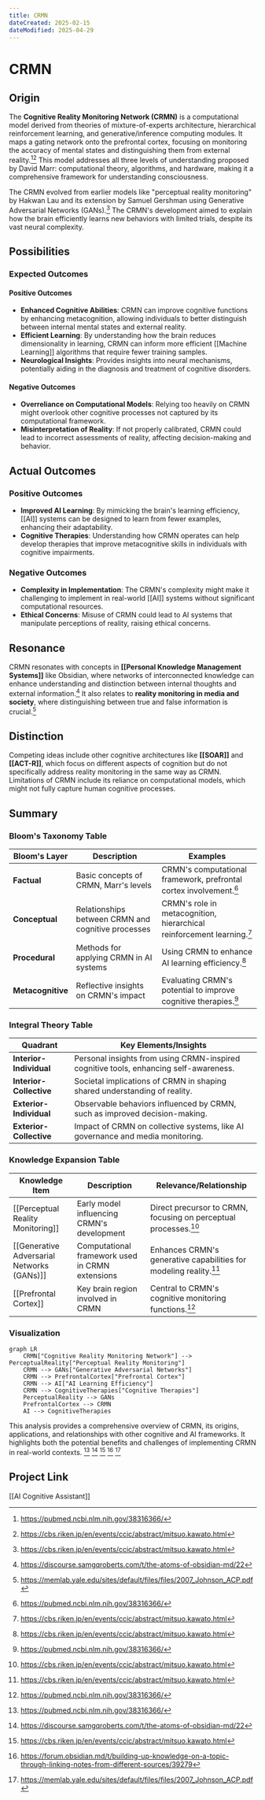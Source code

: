 ```yaml
---
title: CRMN
dateCreated: 2025-02-15
dateModified: 2025-04-29
---
```


# CRMN

## Origin

The **Cognitive Reality Monitoring Network (CRMN)** is a computational model derived from theories of mixture-of-experts architecture, hierarchical reinforcement learning, and generative/inference computing modules. It maps a gating network onto the prefrontal cortex, focusing on monitoring the accuracy of mental states and distinguishing them from external reality.[^1][^2] This model addresses all three levels of understanding proposed by David Marr: computational theory, algorithms, and hardware, making it a comprehensive framework for understanding consciousness.

The CRMN evolved from earlier models like "perceptual reality monitoring" by Hakwan Lau and its extension by Samuel Gershman using Generative Adversarial Networks (GANs).[^2] The CRMN's development aimed to explain how the brain efficiently learns new behaviors with limited trials, despite its vast neural complexity.

## Possibilities

### Expected Outcomes

#### Positive Outcomes

- **Enhanced Cognitive Abilities**: CRMN can improve cognitive functions by enhancing metacognition, allowing individuals to better distinguish between internal mental states and external reality.
- **Efficient Learning**: By understanding how the brain reduces dimensionality in learning, CRMN can inform more efficient [[Machine Learning]] algorithms that require fewer training samples.
- **Neurological Insights**: Provides insights into neural mechanisms, potentially aiding in the diagnosis and treatment of cognitive disorders.

#### Negative Outcomes

- **Overreliance on Computational Models**: Relying too heavily on CRMN might overlook other cognitive processes not captured by its computational framework.
- **Misinterpretation of Reality**: If not properly calibrated, CRMN could lead to incorrect assessments of reality, affecting decision-making and behavior.

## Actual Outcomes

### Positive Outcomes

- **Improved AI Learning**: By mimicking the brain's learning efficiency, [[AI]] systems can be designed to learn from fewer examples, enhancing their adaptability.
- **Cognitive Therapies**: Understanding how CRMN operates can help develop therapies that improve metacognitive skills in individuals with cognitive impairments.

### Negative Outcomes

- **Complexity in Implementation**: The CRMN's complexity might make it challenging to implement in real-world [[AI]] systems without significant computational resources.
- **Ethical Concerns**: Misuse of CRMN could lead to AI systems that manipulate perceptions of reality, raising ethical concerns.

## Resonance

CRMN resonates with concepts in **[[Personal Knowledge Management Systems]]** like Obsidian, where networks of interconnected knowledge can enhance understanding and distinction between internal thoughts and external information.[^3] It also relates to **reality monitoring in media and society**, where distinguishing between true and false information is crucial.[^4]

## Distinction

Competing ideas include other cognitive architectures like **[[SOAR]]** and **[[ACT-R]]**, which focus on different aspects of cognition but do not specifically address reality monitoring in the same way as CRMN. Limitations of CRMN include its reliance on computational models, which might not fully capture human cognitive processes.

## Summary

### Bloom's Taxonomy Table

| **Bloom's Layer** | **Description**                     | **Examples**               |
| ----------------- | ----------------------------------- | -------------------------- |
| **Factual**      | Basic concepts of CRMN, Marr's levels | CRMN's computational framework, prefrontal cortex involvement.[^1] |
| **Conceptual**   | Relationships between CRMN and cognitive processes | CRMN's role in metacognition, hierarchical reinforcement learning.[^2] |
| **Procedural**   | Methods for applying CRMN in AI systems | Using CRMN to enhance AI learning efficiency.[^2] |
| **Metacognitive**| Reflective insights on CRMN's impact | Evaluating CRMN's potential to improve cognitive therapies.[^1] |

### Integral Theory Table

| **Quadrant**            | **Key Elements/Insights**                                                             |
| ----------------------- | ------------------------------------------------------------------------------------- |
| **Interior-Individual** | Personal insights from using CRMN-inspired cognitive tools, enhancing self-awareness. |
| **Interior-Collective** | Societal implications of CRMN in shaping shared understanding of reality.             |
| **Exterior-Individual** | Observable behaviors influenced by CRMN, such as improved decision-making.            |
| **Exterior-Collective** | Impact of CRMN on collective systems, like AI governance and media monitoring.        |

### Knowledge Expansion Table

| **Knowledge Item**        | **Description**                    | **Relevance/Relationship**                      |
| ------------------------- | ---------------------------------- | ----------------------------------------------- |
| [[Perceptual Reality Monitoring]] | Early model influencing CRMN's development | Direct precursor to CRMN, focusing on perceptual processes.[^2] |
| [[Generative Adversarial Networks (GANs)]] | Computational framework used in CRMN extensions | Enhances CRMN's generative capabilities for modeling reality.[^2] |
| [[Prefrontal Cortex]]     | Key brain region involved in CRMN | Central to CRMN's cognitive monitoring functions.[^1] |

### Visualization

```mermaid
graph LR
    CRMN["Cognitive Reality Monitoring Network"] --> PerceptualReality["Perceptual Reality Monitoring"]
    CRMN --> GANs["Generative Adversarial Networks"]
    CRMN --> PrefrontalCortex["Prefrontal Cortex"]
    CRMN --> AI["AI Learning Efficiency"]
    CRMN --> CognitiveTherapies["Cognitive Therapies"]
    PerceptualReality --> GANs
    PrefrontalCortex --> CRMN
    AI --> CognitiveTherapies
```

This analysis provides a comprehensive overview of CRMN, its origins, applications, and relationships with other cognitive and AI frameworks. It highlights both the potential benefits and challenges of implementing CRMN in real-world contexts.
[^1] [^3] [^2] [^5] [^4]

## Project Link

[[AI Cognitive Assistant]]

[^1]: https://pubmed.ncbi.nlm.nih.gov/38316366/
[^2]: https://cbs.riken.jp/en/events/ccic/abstract/mitsuo.kawato.html
[^3]: https://discourse.samgqroberts.com/t/the-atoms-of-obsidian-md/22
[^4]: https://memlab.yale.edu/sites/default/files/files/2007_Johnson_ACP.pdf
[^5]: https://forum.obsidian.md/t/building-up-knowledge-on-a-topic-through-linking-notes-from-different-sources/39279
